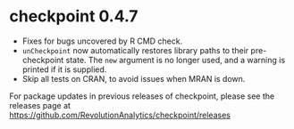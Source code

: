 # checkpoint 0.4.7

* Fixes for bugs uncovered by R CMD check.
* `unCheckpoint` now automatically restores library paths to their pre-checkpoint state. The `new` argument is no longer used, and a warning is printed if it is supplied.
* Skip all tests on CRAN, to avoid issues when MRAN is down.


For package updates in previous releases of checkpoint, please see the releases page at https://github.com/RevolutionAnalytics/checkpoint/releases